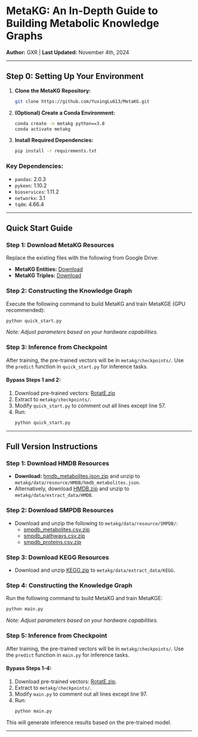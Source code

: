 # MetaKG: An In-Depth Guide to Building Metabolic Knowledge Graphs
**Author:** GXR | **Last Updated:** November 4th, 2024

---

## Step 0: Setting Up Your Environment

1. **Clone the MetaKG Repository:**
   ```bash
   git clone https://github.com/YuxingLu613/MetaKG.git
   ```

2. **(Optional) Create a Conda Environment:**
   ```bash
   conda create -n metakg python==3.8
   conda activate metakg
   ```

3. **Install Required Dependencies:**
   ```bash
   pip install -r requirements.txt
   ```

### Key Dependencies:
- `pandas`: 2.0.3
- `pykeen`: 1.10.2
- `bioservices`: 1.11.2
- `networkx`: 3.1
- `tqdm`: 4.66.4

---

## Quick Start Guide

### Step 1: Download MetaKG Resources
Replace the existing files with the following from Google Drive:
- **MetaKG Entities:** [Download](https://drive.google.com/file/d/191pXoQ4wl8GHj8sUzrHCHuVaobWUG5YQ/view?usp=drive_link)
- **MetaKG Triples:** [Download](https://drive.google.com/file/d/1Lq1oDkKhYQSumArl3SOQd6TtNOSW9u1e/view?usp=drive_link)

### Step 2: Constructing the Knowledge Graph
Execute the following command to build MetaKG and train MetaKGE (GPU recommended):
```bash
python quick_start.py
```
*Note: Adjust parameters based on your hardware capabilities.*

### Step 3: Inference from Checkpoint
After training, the pre-trained vectors will be in `metakg/checkpoints/`. Use the `predict` function in `quick_start.py` for inference tasks.

#### Bypass Steps 1 and 2:
1. Download pre-trained vectors: [RotatE.zip](https://drive.google.com/file/d/1rJYrTUC5IQzdHGLWzMXpKlus7VYyKCnE/view?usp=drive_link)
2. Extract to `metakg/checkpoints/`.
3. Modify `quick_start.py` to comment out all lines except line 57.
4. Run:
   ```bash
   python quick_start.py
   ```

---

## Full Version Instructions

### Step 1: Download HMDB Resources
- **Download:** [hmdb_metabolites.json.zip](https://drive.google.com/file/d/1mWLCa1LFNIxoNTn9Sr05m7RoY-VPcsdv/view?usp=drive_link) and unzip to `metakg/data/resource/HMDB/hmdb_metabolites.json`.
- Alternatively, download [HMDB.zip](https://drive.google.com/file/d/1_Wb9m6Yn6hFx4Vsd4ui0zTIRWWfpDiid/view?usp=drive_link) and unzip to `metakg/data/extract_data/HMDB`.

### Step 2: Download SMPDB Resources
- Download and unzip the following to `metakg/data/resource/SMPDB/`:
  - [smpdb_metabolites.csv.zip](https://drive.google.com/file/d/1JCnMi_wkBws9RI9b2xVhJDvBL4RQQX2s/view?usp=drive_link)
  - [smpdb_pathways.csv.zip](https://drive.google.com/file/d/1P3iCsnkwMKMvlq-0KRMTzAXkSEqM-cBv/view?usp=drive_link)
  - [smpdb_proteins.csv.zip](https://drive.google.com/file/d/1PGuDwMlpDoE1zWVQ_Ws8Q-DrBLxFQUmI/view?usp=drive_link)

### Step 3: Download KEGG Resources
- Download and unzip [KEGG.zip](https://drive.google.com/file/d/1TCobU-I9nxvCvYBL2achFv9RqhrzRYUo/view?usp=drive_link) to `metakg/data/extract_data/KEGG`.

### Step 4: Constructing the Knowledge Graph
Run the following command to build MetaKG and train MetaKGE:
```bash
python main.py
```
*Note: Adjust parameters based on your hardware capabilities.*

### Step 5: Inference from Checkpoint
After training, the pre-trained vectors will be in `metakg/checkpoints/`. Use the `predict` function in `main.py` for inference tasks.

#### Bypass Steps 1-4:
1. Download pre-trained vectors: [RotatE.zip](https://drive.google.com/file/d/1rJYrTUC5IQzdHGLWzMXpKlus7VYyKCnE/view?usp=drive_link).
2. Extract to `metakg/checkpoints/`.
3. Modify `main.py` to comment out all lines except line 97.
4. Run:
   ```bash
   python main.py
   ```

This will generate inference results based on the pre-trained model.

--- 